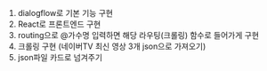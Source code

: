 1. dialogflow로 기본 기능 구현
2. React로 프론트엔드 구현
3. routing으로 @가수명 입력하면 해당 라우팅(크롤링) 함수로 들어가게 구현
4. 크롤링 구현 (네이버TV 최신 영상 3개 json으로 가져오기)
5. json파일 카드로 넘겨주기